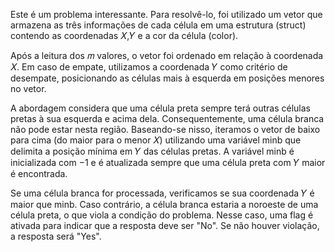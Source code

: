 Este é um problema interessante. Para resolvê-lo, foi utilizado um vetor que armazena as três informações de cada célula em uma estrutura (struct) contendo as coordenadas 𝑋,𝑌 e a cor da célula (color).


Após a leitura dos 𝑚 valores, o vetor foi ordenado em relação à coordenada 𝑋. Em caso de empate, utilizamos a coordenada 𝑌 como critério de desempate, posicionando as células mais à esquerda em posições menores no vetor.


A abordagem considera que uma célula preta sempre terá outras células pretas à sua esquerda e acima dela. Consequentemente, uma célula branca não pode estar nesta região. Baseando-se nisso, iteramos o vetor de baixo para cima (do maior para o menor 𝑋) utilizando uma variável minb que delimita a posição mínima em 𝑌 das células pretas. A variável minb é inicializada com −1 e é atualizada sempre que uma célula preta com 𝑌 maior é encontrada.


Se uma célula branca for processada, verificamos se sua coordenada 𝑌 é maior que minb. Caso contrário, a célula branca estaria a noroeste de uma célula preta, o que viola a condição do problema. Nesse caso, uma flag é ativada para indicar que a resposta deve ser "No". Se não houver violação, a resposta será "Yes".

